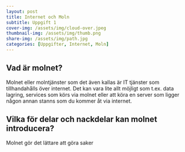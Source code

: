 ```yaml
---
layout: post
title: Internet och Moln
subtitle: Uppgift 1
cover-img: /assets/img/cloud-over.jpeg
thumbnail-img: /assets/img/thumb.png
share-img: /assets/img/path.jpg
categories: [Uppgifter, Internet, Moln]
---
```

## Vad är molnet?
Molnet eller molntjänster som det även kallas är IT tjänster som tillhandahålls över internet. Det kan vara lite allt möjligt som t.ex. data lagring, services som körs via molnet eller att köra en server som ligger någon annan stanns som du kommer åt via internet.

## Vilka för delar och nackdelar kan molnet introducera?
Molnet gör det lättare att göra saker
